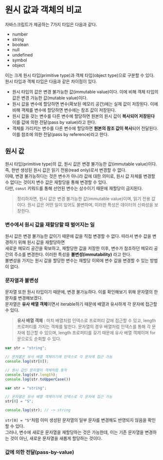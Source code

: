 # 원시 값과 객체의 비교
자바스크립트가 제공하는 7가지 타입은 다음과 같다.
- number
- string
- boolean
- null
- undefined
- symbol
- object

이는 크게 원시 타입(primitive type)과 객체 타입(object type)으로 구분할 수 있다.  
원시 타입과 객체 타입은 다음과 같은 차이점이 있다.
- 원시 타입의 값은 변경 불가능한 값(immutable value)이다. 이에 비해 객체 타입의 값은 변경 가능한 값(mutable value)이다. 
- 원시 값을 변수에 할당하면 변수(확보된 메모리 공간)에는 실제 값이 저장된다. 이에 비해 객체를 변수에 할당하면 변수에는 참조 값이 저장된다.
- 원시 값을 갖는 변수를 다른 변수에 할당하면 원본의 원시 값이 **복사되어 저장된다** 이를 값에 의한 전달(pass by value)라고 한다.
- 객체를 가리키는 변수를 다른 변수에 할당하면 **원본의 참조 값이 복사**되어 전달된다. 이를 참조에 의한 전달(pass by reference)라고 한다.

## 원시 값
원시 타입(primitive type)의 값, 원시 값은 변경 불가능한 값(immutable value)이다.  
즉, 한번 생성된 원시 값은 읽기 전용(read only)로서 변경할 수 없다.  
이때, 변경 불가능하다는 것은 변수가 아니라 값에 대한 의미로, 원시 값 자체를 변경할 수 없다는 것이지 변수 값은 재할당을 통해 변경할 수 있다.  
다만, `const` 키워드를 통해 선언된 변수는 상수이기 때문에 재할당이 금지된다.
> 정리하자면, 원시 값은 변경 불가능한 값(immutable value)이며, 읽기 전용 값이다. 원시 값은 어떤 일이 있어도 불변하며, 이러한 특성은 데이터의 신뢰성을 보장한다.

### 변수에서 원시 값을 재할당할 때 벌어지는 일
원시 값은 변경 불가능한 값이기 때문에 값을 직접 변경할 수 없다. 따라서 변수 값을 변경하기 위해 원시 값을 재할당하면   
새로운 메모리 공간을 확보하고, 재할당한 값을 저장한 이후, 변수가 참조하던 메모리 공간의 주소를 변경한다. 이러한 특성을 **불변성(immutability)** 라고 한다.  
불변성을 가지는 원시 값을 할당한 변수는 재할당 이외에 변수 값을 변경할 수 있는 방법이 없다. 

### 문자열과 불변성
문자열 또한 원시 타입이기 때문에, 변경 불가능하다. 이를 확인해보기 위해 문자열의 한 문자를 변경해보겠다.  
문자열은 **유사 배열 객체**이면서 iterable하기 때문에 배열과 유사하게 각 문자에 접근할 수 있다.
> **유사 배열 객체** : 마치 배열처럼 인덱스로 프로퍼티 값에 접근할 수 있고, length 프로퍼티를 가지는 객체를 말한다.
> 문자열의 경우 배열처럼 인덱스를 통해 각 문자에 접근할 수 있으며, length 프로퍼티를 갖기 때문에 유사 배열 객체이며 for문으로도 순회할 수 있다.
```javascript
var str = "string";

// 문자열은 유사 배열 객체이기에 인덱스로 각 문자에 접근 가능
console.log(str[0]);

// 원시 값인 문자열이 객체처럼 동작
console.log(str.length);
console.log(str.toUpperCase())
```
```javascript
var str = "string";

// 문자열은 유사 배열 객체이기에 인덱스로 각 문자에 접근 가능
str[0] = "S";

console.log(str); // -> string
```
`str[0] = "S"`처럼 이미 생성된 문자열의 일부 문자를 변경해도 반영되지 않음을 확인할 수 있다.  
그러나, 변수에 새로운 문자열을 재할당하는 것은 가능한데, 이는 기존 문자열을 변경하는 것이 아닌, 새로운 문자열을 새롭게 할당하는 것이다.  

### 값에 의한 전달(pass-by-value)
